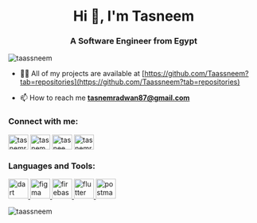 <h1 align="center">Hi 👋, I'm Tasneem</h1>
<h3 align="center">A Software Engineer from Egypt</h3>

<p align="left"> <img src="https://komarev.com/ghpvc/?username=taassneem&label=Profile%20views&color=0e75b6&style=flat" alt="taassneem" /> </p>

- 👨‍💻 All of my projects are available at [https://github.com/Taassneem?tab=repositories](https://github.com/Taassneem?tab=repositories)

- 📫 How to reach me **tasnemradwan87@gmail.com**

<h3 align="left">Connect with me:</h3>
<p align="left">
<a href="https://twitter.com/tasnemradwan" target="blank"><img align="center" src="https://raw.githubusercontent.com/rahuldkjain/github-profile-readme-generator/master/src/images/icons/Social/twitter.svg" alt="tasnemradwan" height="30" width="40" /></a>
<a href="https://linkedin.com/in/tasnem radwan" target="blank"><img align="center" src="https://raw.githubusercontent.com/rahuldkjain/github-profile-readme-generator/master/src/images/icons/Social/linked-in-alt.svg" alt="tasnem radwan" height="30" width="40" /></a>
<a href="https://fb.com/tasneem radwan" target="blank"><img align="center" src="https://raw.githubusercontent.com/rahuldkjain/github-profile-readme-generator/master/src/images/icons/Social/facebook.svg" alt="tasneem radwan" height="30" width="40" /></a>
<a href="https://instagram.com/tasnemradwan" target="blank"><img align="center" src="https://raw.githubusercontent.com/rahuldkjain/github-profile-readme-generator/master/src/images/icons/Social/instagram.svg" alt="tasnemradwan" height="30" width="40" /></a>
</p>

<h3 align="left">Languages and Tools:</h3>
<p align="left"> <a href="https://dart.dev" target="_blank" rel="noreferrer"> <img src="https://www.vectorlogo.zone/logos/dartlang/dartlang-icon.svg" alt="dart" width="40" height="40"/> </a> <a href="https://www.figma.com/" target="_blank" rel="noreferrer"> <img src="https://www.vectorlogo.zone/logos/figma/figma-icon.svg" alt="figma" width="40" height="40"/> </a> <a href="https://firebase.google.com/" target="_blank" rel="noreferrer"> <img src="https://www.vectorlogo.zone/logos/firebase/firebase-icon.svg" alt="firebase" width="40" height="40"/> </a> <a href="https://flutter.dev" target="_blank" rel="noreferrer"> <img src="https://www.vectorlogo.zone/logos/flutterio/flutterio-icon.svg" alt="flutter" width="40" height="40"/> </a> <a href="https://postman.com" target="_blank" rel="noreferrer"> <img src="https://www.vectorlogo.zone/logos/getpostman/getpostman-icon.svg" alt="postman" width="40" height="40"/> </a> </p>

<p><img align="left" src="https://github-readme-stats.vercel.app/api/top-langs?username=taassneem&show_icons=true&locale=en&layout=compact" alt="taassneem" /></p>



